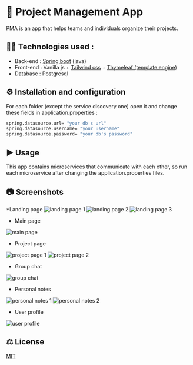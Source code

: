 # 📓 Project Management App

PMA is an app that helps teams and individuals organize their projects.

## 👨‍💻 Technologies used :

- Back-end : [Spring boot](https://spring.io/projects/spring-boot) (java)
- Front-end : Vanilla js + [Tailwind css](https://tailwindcss.com/) + [Thymeleaf (template engine)](https://www.thymeleaf.org/)
- Database : Postgresql

## ⚙️ Installation and configuration

For each folder (except the service discovery one) open it and change these fields in application.properties :

```bash
spring.datasource.url= "your db's url"
spring.datasource.username= "your username"
spring.datasource.password= "your db's password"
```

## ▶️ Usage

This app contains microservices that communicate with each other, so run each microservice after changing the application.properties files.

## 📷 Screenshots
*Landing page
![landing page 1](https://github.com/Seifbarouni/Project-Management-Web-App/blob/main/landing%20page%201.png)
![landing page 2](https://github.com/Seifbarouni/Project-Management-Web-App/blob/main/landing%20page%202.png)
![landing page 3](https://github.com/Seifbarouni/Project-Management-Web-App/blob/main/landing%20page%203.png)

* Main page

![main page](https://github.com/Seifbarouni/Project-Management-Web-App/blob/main/main%20page.png)

* Project page

![project page 1](https://github.com/Seifbarouni/Project-Management-Web-App/blob/main/project%20page%201.png)
![project page 2](https://github.com/Seifbarouni/Project-Management-Web-App/blob/main/project%20page%202.png)

* Group chat

![group chat](https://github.com/Seifbarouni/Project-Management-Web-App/blob/main/group%20chat.png)

* Personal notes

![personal notes 1](https://github.com/Seifbarouni/Project-Management-Web-App/blob/main/personal%20notes%201.png)
![personal notes 2](https://github.com/Seifbarouni/Project-Management-Web-App/blob/main/personal%20notes%202.png)

* User profile

![user profile](https://github.com/Seifbarouni/Project-Management-Web-App/blob/main/user%20profile.png)

## ⚖️ License

[MIT](https://choosealicense.com/licenses/mit/)
